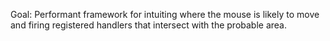Goal: Performant framework for intuiting where the mouse is likely to move and firing registered handlers that intersect with the probable area.
